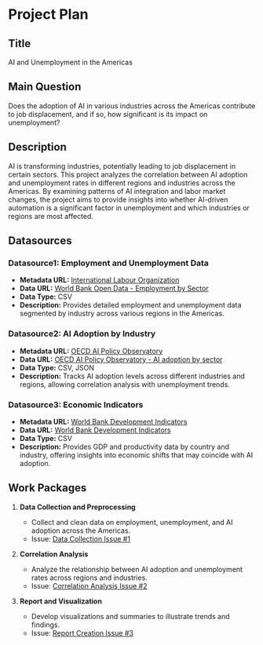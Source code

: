 # Project Plan

## Title
AI and Unemployment in the Americas

## Main Question
Does the adoption of AI in various industries across the Americas contribute to job displacement, and if so, how significant is its impact on unemployment?

## Description
AI is transforming industries, potentially leading to job displacement in certain sectors. This project analyzes the correlation between AI adoption and unemployment rates in different regions and industries across the Americas. By examining patterns of AI integration and labor market changes, the project aims to provide insights into whether AI-driven automation is a significant factor in unemployment and which industries or regions are most affected.

## Datasources

### Datasource1: Employment and Unemployment Data
- **Metadata URL:** [International Labour Organization](https://www.ilo.org/global/statistics-and-databases/lang--en/index.htm)
- **Data URL:** [World Bank Open Data - Employment by Sector](https://data.worldbank.org/indicator/SL.IND.EMPL.ZS)
- **Data Type:** CSV
- **Description:** Provides detailed employment and unemployment data segmented by industry across various regions in the Americas.

### Datasource2: AI Adoption by Industry
- **Metadata URL:** [OECD AI Policy Observatory](https://oecd.ai/)
- **Data URL:** [OECD AI Policy Observatory - AI adoption by sector](https://oecd.ai/dashboards)
- **Data Type:** CSV, JSON
- **Description:** Tracks AI adoption levels across different industries and regions, allowing correlation analysis with unemployment trends.

### Datasource3: Economic Indicators
- **Metadata URL:** [World Bank Development Indicators](https://databank.worldbank.org/source/world-development-indicators)
- **Data URL:** [World Bank Development Indicators](https://data.worldbank.org/indicator)
- **Data Type:** CSV
- **Description:** Provides GDP and productivity data by country and industry, offering insights into economic shifts that may coincide with AI adoption.

## Work Packages

1. **Data Collection and Preprocessing**
   - Collect and clean data on employment, unemployment, and AI adoption across the Americas.
   - Issue: [Data Collection Issue #1](#)

2. **Correlation Analysis**
   - Analyze the relationship between AI adoption and unemployment rates across regions and industries.
   - Issue: [Correlation Analysis Issue #2](#)

3. **Report and Visualization**
   - Develop visualizations and summaries to illustrate trends and findings.
   - Issue: [Report Creation Issue #3](#)
